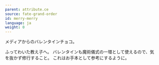 ```yaml
---
parent: attribute.ce
source: fate-grand-order
id: merry-merry
language: ja
weight: 0
---
```


メディアからのバレンタインチョコ。

ふってわいた教え子へ。
バレンタインも魔術儀式の一環として使えるので、気を抜かず修行すること。
これはお手本として参考にするように。
